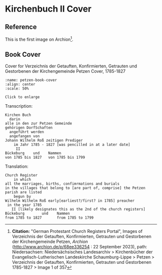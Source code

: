 # Kirchenbuch II Cover

## Reference

This is the first image on Archion[^Image1].

## Book Cover

Cover for Verzeichnis der Getauften, Konfirmierten, Getrauten und Gestorbenen der Kirchengemeinde Petzen Cover, 1785-1827

```{figure} images/petzen-vol2-cover.jpg
:name: petzen-book-cover
:align: center
:scale: 50%

Click to enlarge
```

Transcription:

```text
Kirchen Buch
  darin
alle in den zur Petzen Gemeinde
gehörigen DorfSchaften
  angeführt werden
  angefangen von
Johann Wilhelm Roß zeitigen Prediger
    im Jahr 1785 - 1827 [was pencilled in at a later date]
     II
Bückeburg    und    Nammen
von 1785 bis 1827   von 1785 bis 1799
```

Translation:

```text
Church Register
    in which
all the marriages, births, confimrmations and burials
in the villages that belong to [are part of, comprise] the Petzen parish are listed
    begun by
Wilhelm Wilhelm Roß early[earliest?/first? in 1785] preacher 
 in the year 1785
   II [likely designates this as the 2nd of the church registers]
Bückeburg        und    Nammen
from 1785 to 1827       from 1785 to 1799
```

[^Image1]: **Citation:** "German Protestant Church Registers Portal", Images of Verzeichnis der Getauften, Konfirmierten, Getrauten und Gestorbenen der Kirchengemeinde Petzen,
*Archion* (<http://www.archion.de/p/68ee336254> : 22 September 2023), path: Niedersachsen: Niedersächsisches Landesarchiv > Kirchenbücher der Evangelisch-Lutherischen
Landeskirche Schaumburg-Lippe > Petzen > Verzeichnis der Getauften, Konfirmierten, Getrauten und Gestorbenen 1785-1827 > Image 1 of 357
